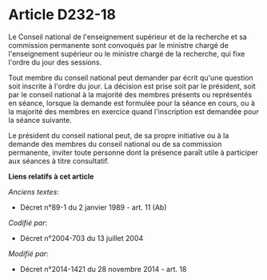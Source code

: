 # Article D232-18

Le Conseil national de l'enseignement supérieur et de la recherche et sa commission permanente sont convoqués par le ministre
chargé de l'enseignement supérieur ou le ministre chargé de la recherche, qui fixe l'ordre du jour des sessions. 

Tout membre du conseil national peut demander par écrit qu'une question soit inscrite à l'ordre du jour. La décision est
prise soit par le président, soit par le conseil national à la majorité des membres présents ou représentés en séance,
lorsque la demande est formulée pour la séance en cours, ou à la majorité des membres en exercice quand l'inscription est
demandée pour la séance suivante. 

Le président du conseil national peut, de sa propre initiative ou à la demande des membres du conseil national ou de sa
commission permanente, inviter toute personne dont la présence paraît utile à participer aux séances à titre consultatif.

**Liens relatifs à cet article**

_Anciens textes_:

  - Décret n°89-1 du 2 janvier 1989 - art. 11 (Ab)

_Codifié par_:

  - Décret n°2004-703 du 13 juillet 2004

_Modifié par_:

  - Décret n°2014-1421 du 28 novembre 2014 - art. 18
